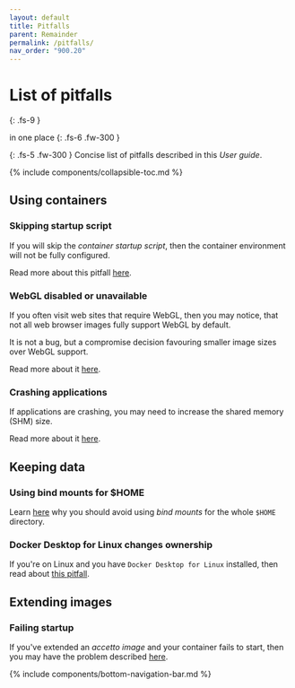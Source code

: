 ```yaml
---
layout: default
title: Pitfalls
parent: Remainder
permalink: /pitfalls/
nav_order: "900.20"
---
```


# List of pitfalls
{: .fs-9 }

in one place
{: .fs-6 .fw-300 }

{: .fs-5 .fw-300 }
Concise list of pitfalls described in this *User guide*.

{% include components/collapsible-toc.md %}

## Using containers

### Skipping startup script

If you will skip the *container startup script*, then the container environment will not be fully configured.

Read more about this pitfall [here][this-pitfall-skipping-startup-script].

### WebGL disabled or unavailable

If you often visit web sites that require WebGL, then you may notice, that not all web browser images fully support WebGL by default.

It is not a bug, but a compromise decision favouring smaller image sizes over WebGL support.

Read more about it [here][this-webgl-support].

### Crashing applications

If applications are crashing, you may need to increase the shared memory (SHM) size.

Read more about it [here][this-shared-memory].

## Keeping data

### Using bind mounts for $HOME

Learn [here][this-pitfall-home-binding] why you should avoid using *bind mounts* for the whole `$HOME` directory.

### Docker Desktop for Linux changes ownership

If you're on Linux and you have `Docker Desktop for Linux` installed, then read about [this pitfall][this-pitfall-docker-desktop-changing-ownership].

## Extending images

### Failing startup

If you've extended an *accetto image* and your container fails to start, then you may have the problem described [here][this-pitfall-extending-images-and-failing-startup].

{% include components/bottom-navigation-bar.md %}

<!-- ---- -->

[this-goto-previous-page]: {{site.baseurl}}/remainder/
[this-goto-next-page]: {{site.baseurl}}/repositories/

[this-webgl-support]: {{site.baseurl}}/webgl-support/

[this-shared-memory]: {{site.baseurl}}/shared-memory/

[this-pitfall-skipping-startup-script]: {{site.baseurl}}/container-startup/#pitfall-skipping-startup-script

[this-pitfall-home-binding]: {{site.baseurl}}/using-bind-mounts/#pitfall-home-binding

[this-pitfall-docker-desktop-changing-ownership]: {{site.baseurl}}/using-bind-mounts/#pitfall-docker-desktop-for-linux-changing-ownership

[this-pitfall-extending-images-and-failing-startup]: {{site.baseurl}}/using-compose/extending-examples/#pitfall-extending-images-and-failing-startup
